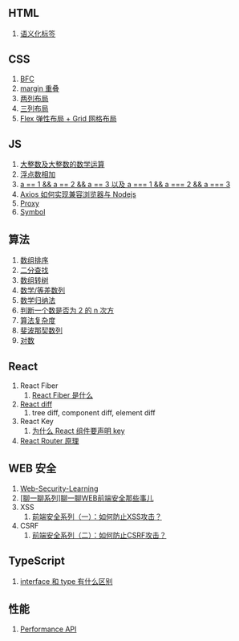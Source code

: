 ## HTML

1. [语义化标签](https://developer.mozilla.org/zh-CN/docs/Glossary/Semantics#%E8%AF%AD%E4%B9%89%E5%8C%96%E5%85%83%E7%B4%A0)

## CSS

1. [BFC](src/bfc)
2. [margin 重叠](src/margin-collapse)
3. [两列布局](src/two-column-layout)
4. [三列布局](src/three-column-layout)
5. [Flex 弹性布局 + Grid 网格布局](src/flex-grid)

## JS

1. [大整数及大整数的数学运算](src/plus-big-number)
2. [浮点数相加](src/plus-float-number)
3. [a == 1 && a == 2 && a == 3 以及 a === 1 && a === 2 && a === 3](https://juejin.cn/post/6844903725442531341)
4. [Axios 如何实现兼容浏览器与 Nodejs](src/axios)
5. [Proxy](src/proxy)
6. [Symbol](src/symbol)

## 算法

1. [数组排序](src/array-sort)
2. [二分查找](src/binary-search)
3. [数组转树](src/array-to-tree)
4. [数学/等差数列](src/math-arithmetic-sequence)
5. [数学归纳法](src/math-inductive-method)
6. [判断一个数是否为 2 的 n 次方](src/is-two-power)
7. [算法复杂度](src/algorithm-complexity)
8. [斐波那契数列](src/fibonacci)
9. [对数](src/logarithm)

## React

1. React Fiber
   1. [React Fiber 是什么](https://zhuanlan.zhihu.com/p/26027085)
2. [React diff](https://zhuanlan.zhihu.com/p/20346379)
   1. tree diff, component diff, element diff
3. React Key
   1. [为什么 React 组件要声明 key](https://time.geekbang.org/dailylesson/detail/100028475)
4. [React Router 原理](src/react-router)

## WEB 安全

1. [Web-Security-Learning](https://github.com/CHYbeta/Web-Security-Learning)
2. [[聊一聊系列]聊一聊WEB前端安全那些事儿](https://segmentfault.com/a/1190000006672214)
3. XSS
   1. [前端安全系列（一）：如何防止XSS攻击？](https://tech.meituan.com/2018/09/27/fe-security.html)
4. CSRF
   1. [前端安全系列（二）：如何防止CSRF攻击？](https://tech.meituan.com/2018/10/11/fe-security-csrf.html)

## TypeScript

1. [interface 和 type 有什么区别](src/interface-type-diff)

## 性能

1. [Performance API](src/performance-api)